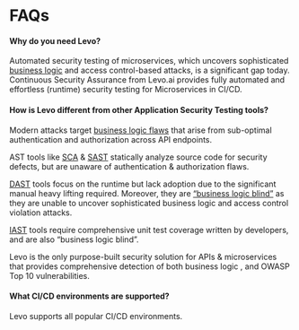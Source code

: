 # FAQs

#### Why do you need Levo?
Automated security testing of microservices, which uncovers sophisticated [business logic][biz-logic-flaws] and access control-based attacks, is a significant gap today. Continuous Security Assurance from Levo.ai provides fully automated and effortless (runtime) security testing for Microservices in CI/CD.

#### How is Levo different from other Application Security Testing tools?

Modern attacks target [business logic flaws][biz-logic-flaws] that arise from sub-optimal authentication and authorization across API endpoints.

AST tools like [SCA][sca] & [SAST][sast] statically analyze source code for security defects, but are unaware of authentication & authorization flaws.

[DAST][dast] tools focus on the runtime but lack adoption due to the significant manual heavy lifting required. Moreover, they are [“business logic blind”][biz-logic-flaws-tests] as they are unable to uncover sophisticated business logic and access control violation attacks.

[IAST][iast] tools require comprehensive unit test coverage written by developers, and are also “business logic blind”.

Levo is the only purpose-built security solution for APIs & microservices that provides comprehensive detection of both business logic , and OWASP Top 10 vulnerabilities.

#### What CI/CD environments are supported?
Levo supports all popular CI/CD environments.


[biz-logic-flaws]: https://www.hackerone.com/company-news/rise-idor
[biz-logic-flaws-tests]: https://engineeringblog.yelp.com/2020/01/automated-idor-discovery-through-stateful-swagger-fuzzing.html
[sca]: https://www.synopsys.com/glossary/what-is-software-composition-analysis.html
[sast]: https://www.microfocus.com/en-us/what-is/sast
[dast]: https://www.microfocus.com/en-us/what-is/dast
[iast]: https://snyk.io/learn/application-security/iast-interactive-application-security-testing/

